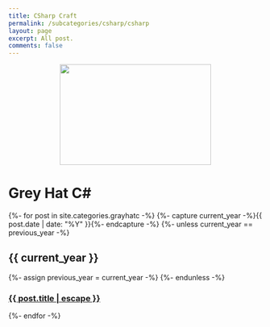 ```yaml
---
title: CSharp Craft
permalink: /subcategories/csharp/csharp
layout: page
excerpt: All post.
comments: false
---
```



<p align="center">
 <img src="https://user-images.githubusercontent.com/29004603/75462714-9dd79b80-59bf-11ea-8e6b-575765733340.png" width="300" height="200">
</p>

# Grey Hat C#

{%- for post in site.categories.grayhatc -%}
	  {%- capture current_year -%}{{ post.date | date: "%Y" }}{%- endcapture -%}
	  {%- unless current_year == previous_year -%}
	    <h2>{{ current_year }}</h2>
	    {%- assign previous_year = current_year -%}
	  {%- endunless -%}
	  <article class="post-item">
	    <h3 class="post-item-title">
	      <a href="{{ post.url }}">{{ post.title | escape }}</a>
	    </h3> 
	  </article>
{%- endfor -%}

